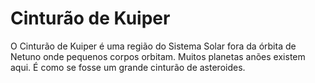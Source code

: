 # Cinturão de Kuiper

O Cinturão de Kuiper é uma região do Sistema Solar fora da órbita de Netuno onde
pequenos corpos orbitam. Muitos planetas anões existem aqui. É como se fosse um
grande cinturão de asteroides.
